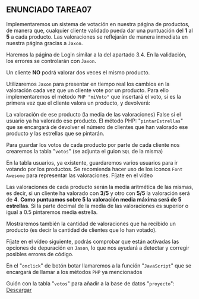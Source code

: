 ## **ENUNCIADO TAREA07**
Implementaremos un sistema de votación en nuestra página de productos, de manera que, cualquier cliente validado pueda dar una puntuación del **1** al **5** a cada producto. Las valoraciones se reflejarán de manera inmediata en nuestra página gracias a ``Jaxon``.

Haremos la página de Login similar a la del apartado 3.4.  En la validación, los errores se controlarán con ``Jaxon``.

Un cliente **NO** podrá valorar dos veces el mismo producto.

Utilizaremos ``Jaxon`` para presentar en tiempo real los cambios en la valoración cada vez que un cliente vote por un producto. Para ello implementaremos el  método ``PHP "miVoto"`` que insertará el voto, si es la primera vez que el cliente valora un producto, y devolverá:

La valoración de ese producto (la media de las valoraciones)
False si el usuario ya ha valorado ese producto.
El método PHP: "``pintarEstrellas``" que se encargará de devolver el número de clientes que han valorado ese producto y las estrellas que se pintarán.

Para guardar los votos de cada producto por parte de cada cliente nos crearemos la tabla "``votos``" (se adjunta el guion ``SQL`` de la misma)

En la tabla usuarios, ya existente, guardaremos varios usuarios para ir votando por los productos. Se recomienda hacer uso de los iconos ``Font Awesome`` para representar las valoraciones. Fíjate en el vídeo

Las valoraciones de cada producto serán la media aritmética de las mismas, es decir, si un cliente ha valorado con **3/5** y otro con **5/5** la valoración será de **4**. **Como puntuamos sobre 5 la valoración media máxima será de 5 estrellas**. Si la parte decimal de la media de las valoraciones es superior o igual a 0.5 pintaremos media estrella.

Mostraremos también la cantidad de valoraciones que ha recibido un producto (es decir la cantidad de clientes que lo han votado).

Fíjate en el vídeo siguiente, podrás comprobar que están activadas las opciones de depuración en ``Jason``, lo que nos ayudará a detectar y corregir posibles errores de código.

En el "``onclick``" de botón botar llamaremos a la función "``JavaScript``" que se encargará de llamar a los métodos ``PHP`` ya mencionados

Guión con la tabla "``votos``" para añadir a la base de datos "``proyecto``": [Descargar](https://github.com/AlbaGonzalezPereira/daw_dwes/blob/main/DWES07_JAXON/sql/tablavotos.sql)